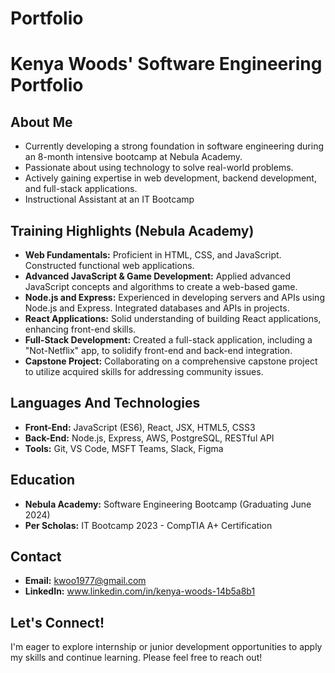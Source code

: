 # Portfolio
# Kenya Woods' Software Engineering Portfolio

## About Me

* Currently developing a strong foundation in software engineering during an 8-month intensive bootcamp at Nebula Academy. 
* Passionate about using technology to solve real-world problems.
* Actively gaining expertise in web development, backend development, and full-stack applications.
* Instructional Assistant at an IT Bootcamp

## Training Highlights (Nebula Academy)

* **Web Fundamentals:**  Proficient in HTML, CSS, and JavaScript. Constructed functional web applications.
* **Advanced JavaScript & Game Development:** Applied advanced JavaScript concepts and algorithms to create a web-based game.
* **Node.js and Express:** Experienced in developing servers and APIs using Node.js and Express. Integrated databases and APIs in projects.
* **React Applications:**  Solid understanding of building React applications, enhancing front-end skills.
* **Full-Stack Development:** Created a full-stack application, including a "Not-Netflix" app, to solidify front-end and back-end integration.
* **Capstone Project:** Collaborating on a comprehensive capstone project to utilize acquired skills for addressing community issues. 

## Languages And Technologies
* **Front-End:** JavaScript (ES6), React, JSX, HTML5, CSS3
* **Back-End:** Node.js, Express, AWS, PostgreSQL, RESTful API
* **Tools:** Git, VS Code, MSFT Teams, Slack, Figma

## Education

* **Nebula Academy:** Software Engineering Bootcamp (Graduating June 2024)
* **Per Scholas:** IT Bootcamp 2023 - CompTIA A+ Certification

## Contact

* **Email:** kwoo1977@gmail.com
* **LinkedIn:** www.linkedin.com/in/kenya-woods-14b5a8b1


## Let's Connect!

I'm eager to explore internship or junior development opportunities to apply my skills and continue learning.  Please feel free to reach out! 
